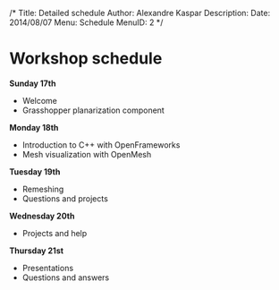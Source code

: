 /*
Title: Detailed schedule
Author: Alexandre Kaspar
Description: 
Date: 2014/08/07
Menu: Schedule
MenuID: 2
*/

Workshop schedule
=================

**Sunday 17th**

  - Welcome
  - Grasshopper planarization component

**Monday 18th**

  - Introduction to C++ with OpenFrameworks
  - Mesh visualization with OpenMesh

**Tuesday 19th**

  - Remeshing
  - Questions and projects

**Wednesday 20th**

  - Projects and help

**Thursday 21st**

  - Presentations
  - Questions and answers
